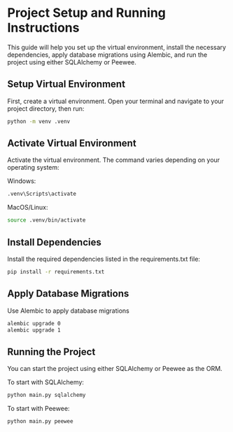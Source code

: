 # Project Setup and Running Instructions

This guide will help you set up the virtual environment, install the necessary dependencies, apply database migrations using Alembic, and run the project using either SQLAlchemy or Peewee.

## Setup Virtual Environment

First, create a virtual environment. Open your terminal and navigate to your project directory, then run:

```bash
python -m venv .venv
```
## Activate Virtual Environment
Activate the virtual environment. The command varies depending on your operating system:

Windows:

```bash
.venv\Scripts\activate
```
MacOS/Linux:

```bash
source .venv/bin/activate
```
## Install Dependencies
Install the required dependencies listed in the requirements.txt file:

```bash
pip install -r requirements.txt
```
## Apply Database Migrations
Use Alembic to apply database migrations

```bash
alembic upgrade 0
alembic upgrade 1
```
## Running the Project
You can start the project using either SQLAlchemy or Peewee as the ORM.

To start with SQLAlchemy:

```bash
python main.py sqlalchemy
```
To start with Peewee:

```bash
python main.py peewee
```